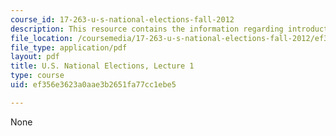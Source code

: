 ```yaml
---
course_id: 17-263-u-s-national-elections-fall-2012
description: This resource contains the information regarding introduction.
file_location: /coursemedia/17-263-u-s-national-elections-fall-2012/ef356e3623a0aae3b2651fa77cc1ebe5_MIT17_263F12_lec1.pdf
file_type: application/pdf
layout: pdf
title: U.S. National Elections, Lecture 1
type: course
uid: ef356e3623a0aae3b2651fa77cc1ebe5

---
```

None